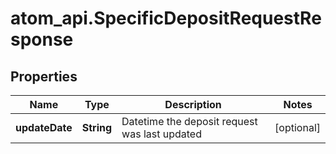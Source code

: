 # atom_api.SpecificDepositRequestResponse

## Properties
Name | Type | Description | Notes
------------ | ------------- | ------------- | -------------
**updateDate** | **String** | Datetime the deposit request was last updated | [optional] 


